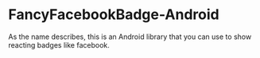 # FancyFacebookBadge-Android
As the name describes, this is an Android library that you can use to show reacting badges like facebook. 
